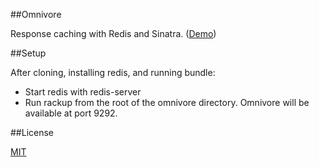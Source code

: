 ##Omnivore

Response caching with Redis and Sinatra. ([Demo](http://tshr.io:9292))

##Setup

After cloning, installing redis, and running bundle:

- Start redis with redis-server
- Run rackup from the root of the omnivore directory. Omnivore will be available at port 9292.

##License

[MIT](http://www.opensource.org/licenses/MIT)
